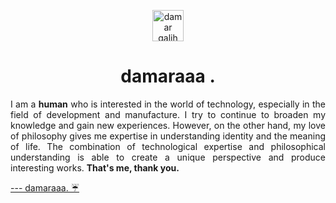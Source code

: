 <p align="center" margin="10px">
<a href="https://damar-glh.github.io/me" target="blank"><img align="center" src="https://github-production-user-asset-6210df.s3.amazonaws.com/114411272/271782610-87c04f72-817d-4e81-8e6a-b76376e8094f.png" alt="damar galih" height="50" width="50"/></a>


<h1 align="center" text-decoration="none">damaraaa .</h1>
<p align="justify">I am a <b>human</b> who is interested in the world of technology, especially in the field of development and manufacture. I try to continue to broaden my knowledge and gain new experiences. However, on the other hand, my love of philosophy gives me expertise in understanding identity and the meaning of life. The combination of technological expertise and philosophical understanding is able to create a unique perspective and produce interesting works. <b>That's me, thank you.</b></p>

<a href="https://damar-glh.github.io/me" text-decoration="none"> --- damaraaa. ☔ </a>
